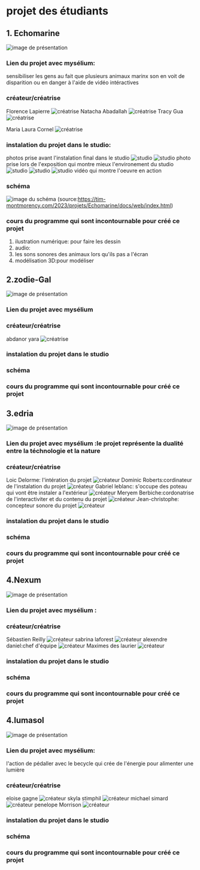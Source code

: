 # projet des étudiants 

## 1. Echomarine

![image de présentation](media/banniere.png)

### Lien du projet avec mysélium:
sensibiliser les gens au fait que plusieurs animaux marinx son en voit de disparition ou en danger à l'aide de vidéo intéractives
### créateur/créatrise

Florence Lapierre 
![créatrise](media/Florence.png)
Natacha Abadallah
![créatrise](media/natacha.png)
Tracy Gua
![créatrise](media/C.png)

Maria Laura Cornel
![créatrise](media/Maria.png)
### instalation du projet dans le studio:
photos prise avant l'instalation final dans le studio
![studio](media/eco_marinephoto.jpg)
![studio](media/eco_marinephoto2.jpg)
photo prise lors de l'exposition qui montre mieux l'environement du studio
![studio](media/eco_marine_expo_final1.jpg)
![studio](media/photo_eco_final3.png)
![studio](media/photo_eco_final5.png)
 vidéo qui montre l'oeuvre en action

### schéma

![image du schéma](media/shema.png)
(source:https://tim-montmorency.com/2023/projets/Echomarine/docs/web/index.html)
### cours du programme qui sont incontournable pour créé ce projet
1. ilustration numérique:
pour faire les dessin
3. audio:
4. les sons sonores des animaux lors qu'ils pas a l'écran
5. modélisation 3D:pour modéliser 

## 2.zodie-Gal
![image de présentation](media/zodiadiegal-banniere.png)

### Lien du projet avec mysélium
### créateur/créatrise 
 abdanor yara
![créatrise](media/abdanor_yara_etudiant.png)
### instalation du projet dans le studio
### schéma
### cours du programme qui sont incontournable pour créé ce projet


## 3.edria
![image de présentation](media/banniereedria.png)

### Lien du projet avec mysélium :le projet représente la dualité entre la téchnologie et la nature 
### créateur/créatrise
Loic Delorme: l'intération du projet
![créateur](media/loic.png)
 Dominic Roberts:cordinateur de l'instalation du projet
![créateur](media/dom.png)
 Gabriel leblanc: s'occupe des poteau qui vont être instaler a l'extérieur
![créateur](media/Gabrielleblanc.png)
 Meryem Berbiche:cordonatrise de l'interactiviter et du contenu du projet
 ![créateur](media/meryemberbiche.png)
 Jean-christophe: concepteur sonore du projet
 ![créateur](media/jeanchristophe.png)
 ### instalation du projet dans le studio
 ### schéma
### cours du programme qui sont incontournable pour créé ce projet

## 4.Nexum
![image de présentation](media/bannièreNexum.png)

### Lien du projet avec mysélium :
### créateur/créatrise
Sébastien Reilly
![créateur](media/sebastien_portrait.png)
sabrina laforest
![créateur](media/sabrina_portrait.png)
alexendre daniel:chef d'équipe
![créateur](media/alexandre_portrait.png)
Maximes des laurier
![créateur](media/maxime.png)
 ### instalation du projet dans le studio
 ### schéma
### cours du programme qui sont incontournable pour créé ce projet

## 4.lumasol
![image de présentation](media/banniere_page_projet.jpg)

### Lien du projet avec mysélium:
l'action de pédaller avec le becycle qui crée de l'énergie pour alimenter une lumière
### créateur/créatrise
eloise gagne
![créateur](media/profile_eloise.png)
skyla stimphil
![créateur](media/photo_equipe_so.png)
michael simard
![créateur](media/photo_equipe_so_3membres.png)
penelope Morrison
![créateur](media/photo_equipe_so_4membres.png)
 ### instalation du projet dans le studio
 ### schéma
### cours du programme qui sont incontournable pour créé ce projet
